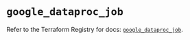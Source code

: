 # `google_dataproc_job`

Refer to the Terraform Registry for docs: [`google_dataproc_job`](https://registry.terraform.io/providers/hashicorp/google-beta/5.29.1/docs/resources/google_dataproc_job).
